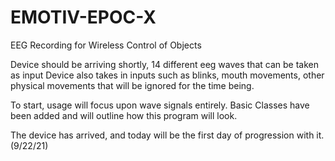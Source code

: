 # EMOTIV-EPOC-X
EEG Recording for Wireless Control of Objects

Device should be arriving shortly, 14 different eeg waves that can be taken as input
Device also takes in inputs such as blinks, mouth movements, other physical movements that will be ignored for the time being.

To start, usage will focus upon wave signals entirely.
Basic Classes have been added and will outline how this program will look.

The device has arrived, and today will be the first day of progression with it. (9/22/21)
